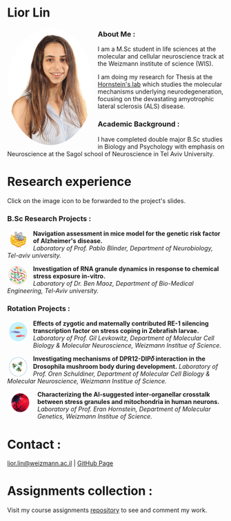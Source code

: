 # Lior Lin

<img src="My_image_screenshot.jpg" align="left" width="200" style="border-radius: 50%; margin-right: 10px;">

### About Me :
I am a M.Sc student in life sciences at the molecular and cellular neuroscience track at the Weizmann institute of science (WIS).

I am doing my research for Thesis at the [Hornstein's lab](https://www.weizmann.ac.il/molgen/hornstein/home) which studies the molecular mechanisms underlying neurodegeneration, focusing on the devastating amyotrophic lateral sclerosis (ALS) disease. 

### Academic Background :
I have completed double major B.Sc studies in Biology and Psychology with emphasis on Neuroscience at the Sagol school of Neuroscience in Tel Aviv University.

# Research experience 
Click on the image icon to be forwarded to the project's slides.
### B.Sc Research Projects :

[<img src="Mouse_in_Maze.jpg" align="left" width="50" length="50" style="border-radius: 50%; margin-right: 10px;">](https://github.com/LiorLin/LiorLin.github.io/blob/main/Assesing%20spatial%20memory%20in%20ApoE4%20mice%20presentation_PDF.pdf)

**Navigation assessment in mice model for the genetic risk factor of Alzheimer's disease.** <br> 
_Laboratory of Prof. Pablo Blinder, Department of Neurobiology, Tel-aviv university._ 

[<img src="SG_image.jpg" align="left" width="50" length="50" style="border-radius: 50%; margin-right: 10px;">](https://github.com/LiorLin/LiorLin.github.io/blob/main/Research%20Project's%20report%20-%20Lior%20Lin.pdf)

**Investigation of RNA granule dynamics in response to chemical stress exposure in-vitro.** <br>
_Laboratory of Dr. Ben Maoz, Department of Bio-Medical Engineering, Tel-Aviv university._

### Rotation Projects :
[<img src="Zebra_fish_Image.jpg" align="left" width="50" length="50" style="border-radius: 50%; margin-right: 10px;">](https://github.com/LiorLin/LiorLin.github.io/blob/main/Rotations%20seminar%20presentation%20-%20new.pdf)

**Effects of zygotic and maternally contributed RE-1 silencing transcription factor on stress coping in Zebrafish larvae.** 
_Laboratory of Prof. Gil Levkowitz, Department of Molecular Cell Biology & Molecular Neuroscience, Weizmann Institue of Science._            

[<img src="Drosophila_image.jpg" align="left" width="50" length="50" style="border-radius: 50%; margin-right: 10px;">](https://github.com/LiorLin/LiorLin.github.io/blob/main/Presentation%20schuldiner%20lab.pdf)

**Investigating  mechanisms of DPR12-DIP𝛿 interaction in the Drosophila mushroom body during development.** 
_Laboratory of Prof. Oren Schuldiner, Department of Molecular Cell Biology & Molecular Neuroscience, Weizmann Institue of Science._                  

[<img src="Neurons_in_dish_image.jpg" align="left" width="60" length="60" style="border-radius: 50%; margin-right: 10px;">](https://github.com/LiorLin/LiorLin.github.io/blob/main/Hornstein's%20Rotation%20presentation.pdf)

**Characterizing the AI-suggested inter-organellar crosstalk between stress granules and mitochondria in human neurons.**
_Laboratory of Prof. Eran Hornstein, Department of Molecular Genetics, Weizmann Institue of Science._ 


# Contact :
lior.lin@weizmann.ac.il | [GitHub Page](https://github.com/LiorLin)

# Assignments collection :
Visit my course assignments [repository](https://github.com/LiorLin/Course_Assignments) to see and comment my work. 
